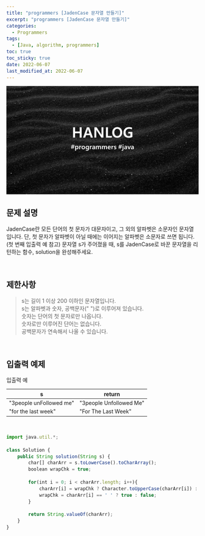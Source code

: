 ```yaml
---
title: "programmers [JadenCase 문자열 만들기]"
excerpt: "programmers [JadenCase 문자열 만들기]"
categories:
  - Programmers
tags:
  - [Java, algorithm, programmers]
toc: true
toc_sticky: true
date: 2022-06-07
last_modified_at: 2022-06-07
---
```


![HAN.jpg](/assets/images/programmers.png)

## 문제 설명

JadenCase란 모든 단어의 첫 문자가 대문자이고, 그 외의 알파벳은 소문자인 문자열입니다. 단, 첫 문자가 알파벳이 아닐 때에는 이어지는 알파벳은 소문자로 쓰면 됩니다. (첫 번째 입출력 예 참고)
문자열 s가 주어졌을 때, s를 JadenCase로 바꾼 문자열을 리턴하는 함수, solution을 완성해주세요.

<br>

## 제한사항

> s는 길이 1 이상 200 이하인 문자열입니다.<br>
> s는 알파벳과 숫자, 공백문자(" ")로 이루어져 있습니다.<br>
> 숫자는 단어의 첫 문자로만 나옵니다.<br>
> 숫자로만 이루어진 단어는 없습니다.<br>
> 공백문자가 연속해서 나올 수 있습니다.

<br>

## 입출력 예제

입출력 예

|s|return|
|------|------|
|"3people unFollowed me"|"3people Unfollowed Me"|
|"for the last week"|"For The Last Week"|

<br>

```js
import java.util.*;

class Solution {
    public String solution(String s) {
        char[] charArr = s.toLowerCase().toCharArray();
        boolean wrapChk = true;
        
        for(int i = 0; i < charArr.length; i++){
            charArr[i] = wrapChk ? Character.toUpperCase(charArr[i]) : charArr[i];
            wrapChk = charArr[i] == ' ' ? true : false;
        }
        
        return String.valueOf(charArr);
    }
}
```
